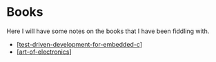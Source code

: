 # Books

Here I will have some notes on the books that I have been fiddling with. 

- [[test-driven-development-for-embedded-c]]
- [[art-of-electronics]]


[//begin]: # "Autogenerated link references for markdown compatibility"
[test-driven-development-for-embedded-c]: test-driven-development-for-embedded-c.md "Test Driven Development for Embedded C"
[art-of-electronics]: art-of-electronics.md "art-of-electronics"
[//end]: # "Autogenerated link references"